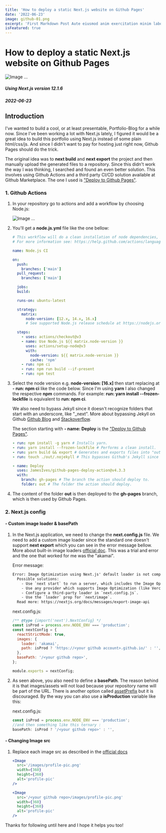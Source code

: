 ```yaml
---
title: 'How to deploy a static Next.js website on Github Pages'
date: '2022-06-23'
image: github-01.png
excerpt: 'First Markdown Post Aute eiusmod anim exercitation minim labore commodo et amet sunt occaecat proident proident pariatur.'
isFeatured: true
---
```


# How to deploy a static Next.js website on Github Pages

![Image ...](/portfolio-nextjs/images/posts/static-site-to-github-pages/github.jpg)

##### Using Next.js version 12.1.6

##### 2022-06-23

## Introduction

I've wanted to build a cool, or at least presentable, Portfolio-Blog for a while now. Since I've been working a lot with Next.js lately, I figured it would be a great idea to build this portfolio using Next.js instead of some plain html/css/js. And since I didn't want to pay for hosting just right now, Github Pages should do the trick.

The original idea was to **next build** and **next export** the project and then manually upload the generated files to a repository. Since this didn't work the way I was thinking, I searched and found an even better solution. This involves using Github Actions and a third party CI/CD solution available at Github Marketplace. The one I used is ["Deploy to Github Pages"](https://github.com/marketplace/actions/deploy-to-github-pages).

### 1. Github Actions

1. In your repository go to actions and add a workflow by choosing Node.js:

   ![Image ...](/portfolio-nextjs/images/posts/static-site-to-github-pages/github-actions-01.jpg)

2. You'll get a **node.js.yml** file like the one bellow:

   ```yml
   # This workflow will do a clean installation of node dependencies, cache/restore them, build the source code and run tests across different versions of node
   # For more information see: https://help.github.com/actions/language-and-framework-guides/using-nodejs-with-github-actions

   name: Node.js CI

   on:
     push:
       branches: ['main']
     pull_request:
       branches: ['main']

     jobs:
     build:

     runs-on: ubuntu-latest

     strategy:
       matrix:
         node-version: [12.x, 14.x, 16.x]
         # See supported Node.js release schedule at https://nodejs.org/en/about/releases/

     steps:
       - uses: actions/checkout@v3
       - name: Use Node.js ${{ matrix.node-version }}
         uses: actions/setup-node@v3
         with:
           node-version: ${{ matrix.node-version }}
           cache: 'npm'
       - run: npm ci
       - run: npm run build --if-present
       - run: npm test
   ```

3. Select the node version e.g. **node-version: [16.x]** then start replacing at **- run: npm ci** like the code below. Since I'm using **yarn** I also changed the respective **npm** commands. For example: **run: yarn install --frozen-lockfile** is equivalent to **run: npm ci**.

   We also need to bypass Jekyll since it doesn't recognize folders that start with an underscore, like "\_next". More about bypassing Jekyll on Github [Github Blog](https://github.blog/2009-12-29-bypassing-jekyll-on-github-pages/) and [Stackoverflow](https://stackoverflow.com/questions/61450307/js-and-css-not-loading-when-hosting-next-application-on-github-pages).

   The section starting with **- name: Deploy** is the ["Deploy to Github Pages"](https://github.com/marketplace/actions/deploy-to-github-pages).

   ```yml
   - run: npm install -g yarn # Installs yarn.
   - run: yarn install --frozen-lockfile # Performs a clean install.
   - run: yarn build && export # Generates and exports files into "out" folder.
   - run: touch ./out/.nojekyll # This bypasses Github's Jekyll since it doesn't recognize folders that start with an underscore, like "_next".

   - name: Deploy
     uses: JamesIves/github-pages-deploy-action@v4.3.3
     with:
       branch: gh-pages # The branch the action should deploy to.
       folder: out # The folder the action should deploy.
   ```

4. The content of the folder **out** is then deployed to the **gh-pages** branch, which is then used by Github Pages.

### 2. Next.js config

#### - Custom image loader & basePath

1. In the Next.js application, we need to change the **next.config.js** file. We need to add a custom image loader since the standard one doesn't support **next export** which you can see in the error message bellow. More about built-in image loaders [official doc](https://nextjs.org/docs/api-reference/next/image#loader-configuration). This was a trial and error and the one that worked for me was the "akamai".

   Error message:

   ```txt
   Error: Image Optimization using Next.js' default loader is not compatible with `next export`.
     Possible solutions:
       - Use `next start` to run a server, which includes the Image Optimization API.
       - Use any provider which supports Image Optimization (like Vercel).
       - Configure a third-party loader in `next.config.js`.
       - Use the `loader` prop for `next/image`.
     Read more: https://nextjs.org/docs/messages/export-image-api
   ```

   next.config.js:

   ```js
   /** @type {import('next').NextConfig} */
   const isProd = process.env.NODE_ENV === 'production';
   const nextConfig = {
     reactStrictMode: true,
     images: {
       loader: 'akamai',
       path: isProd ? 'https://<your github account>.github.io/' : '',
     },
     basePath: '/<your github repo>',
   };

   module.exports = nextConfig;
   ```

2. As seen above, you also need to define a **basePath**. The reason behind it is that images/assets will not load because your repository name will be part of the URL. There is another option called [assetPrefix](https://nextjs.org/docs/api-reference/next.config.js/cdn-support-with-asset-prefix) but it is discouraged. By the way you can also use a **isProduction** variable like this:

   next.config.js:

   ```js
   const isProd = process.env.NODE_ENV === 'production';
   //and then something like this ternary :
   basePath: isProd ? '/<your github repo>' : '',
   ```

#### - Changing Image src

1. Replace each image src as described in the [official docs](https://nextjs.org/docs/api-reference/next.config.js/basepath#images)

   ```jsx
   <Image
     src='/images/profile-pic.png'
     width={360}
     height={360}
     alt='profile-pic'
   />
   ```

   ```jsx
   <Image
     src='/<your github repo>/images/profile-pic.png'
     width={360}
     height={360}
     alt='profile-pic'
   />
   ```

Thanks for following until here and I hope it helps you too!
